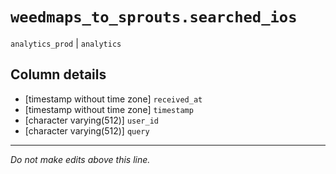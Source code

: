 # `weedmaps_to_sprouts.searched_ios`
`analytics_prod` | `analytics`

## Column details
* [timestamp without time zone] `received_at`
* [timestamp without time zone] `timestamp`
* [character varying(512)] `user_id`
* [character varying(512)] `query`

-------------------------------------------------------------------------------
*Do not make edits above this line.*
